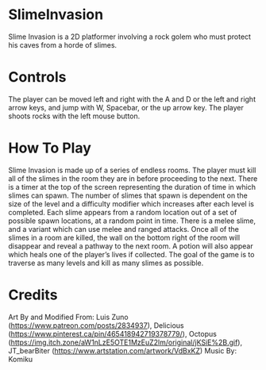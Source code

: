 # SlimeInvasion

Slime Invasion is a 2D platformer involving a rock golem who must protect his caves from a horde of slimes.

# Controls

The player can be moved left and right with the A and D or the left and right arrow keys, and jump with W, Spacebar, or the up arrow key. The player shoots rocks with the left mouse button.

# How To Play

Slime Invasion is made up of a series of endless rooms. The player must kill all of the slimes in the room they are in before proceeding to the next. There is a timer at the top of the screen representing the duration of time in which slimes can spawn. The number of slimes that spawn is dependent on the size of the level and a difficulty modifier which increases after each level is completed. Each slime appears from a random location out of a set of possible spawn locations, at a random point in time. There is a melee slime, and a variant which can use melee and ranged attacks. Once all of the slimes in a room are killed, the wall on the bottom right of the room will disappear and reveal a pathway to the next room. A potion will also appear which heals one of the player’s lives if collected. The goal of the game is to traverse as many levels and kill as many slimes as possible.

# Credits

Art By and Modified From: Luis Zuno (https://www.patreon.com/posts/2834937), Delicious (https://www.pinterest.ca/pin/465418942719378779/), Octopus (https://img.itch.zone/aW1nLzE5OTE1MzEuZ2lm/original/jKSiE%2B.gif), JT_bearBiter (https://www.artstation.com/artwork/VdBxKZ)
Music By: Komiku
